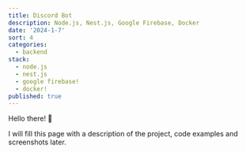 ```yaml
---
title: Discord Bot
description: Node.js, Nest.js, Google Firebase, Docker
date: '2024-1-7'
sort: 4
categories:
  - backend
stack:
  - node.js
  - nest.js
  - google firebase!
  - docker!
published: true
---
```


Hello there! 👋

I will fill this page with a description of the project, code examples and screenshots later. 